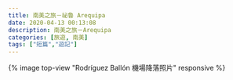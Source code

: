```yaml
---
title: 南美之旅－祕魯 Arequipa
date: 2020-04-13 00:13:08
description: 南美之旅－Arequipa
categories: [旅遊, 南美]
tags: ["短篇","遊記"]
---
```


{% image top-view "Rodríguez Ballón 機場降落照片" responsive %}